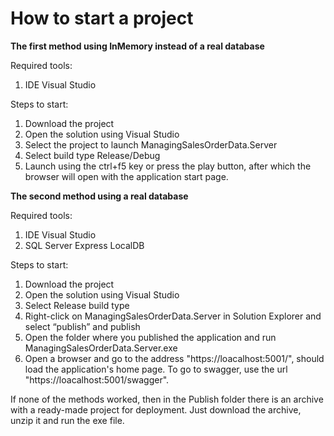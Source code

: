 # How to start a project

**The first method using InMemory instead of a real database**

Required tools:
1) IDE Visual Studio

Steps to start:
1) Download the project
2) Open the solution using Visual Studio
3) Select the project to launch ManagingSalesOrderData.Server
3) Select build type Release/Debug
4) Launch using the ctrl+f5 key or press the play button, after which the browser will open with the application start page.

**The second method using a real database**

Required tools:
1) IDE Visual Studio
2) SQL Server Express LocalDB

Steps to start:
1) Download the project
2) Open the solution using Visual Studio
3) Select Release build type
4) Right-click on ManagingSalesOrderData.Server in Solution Explorer and select “publish” and publish
5) Open the folder where you published the application and run ManagingSalesOrderData.Server.exe
6) Open a browser and go to the address "https://loacalhost:5001/", should load the application's home page. To go to swagger, use the url "https://loacalhost:5001/swagger".

If none of the methods worked, then in the Publish folder there is an archive with a ready-made project for deployment. Just download the archive, unzip it and run the exe file.
